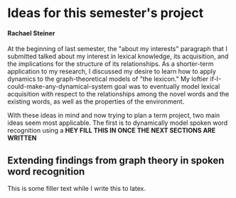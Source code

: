 # Ideas for this semester's project

#### Rachael Steiner

At the beginning of last semester, the "about my interests" paragraph that I
submitted talked about my interest in lexical knowledge, its acquisition, and
the implications for the structure of its relationships. As a shorter-term
application to my research, I discussed my desire to learn how to apply dynamics
to the graph-theoretical models of "the lexicon." My loftier
if-I-could-make-any-dynamical-system goal was to eventually model lexical acquisition
with respect to the relationships among the novel words and the existing words,
as well as the properties of the environment.

With these ideas in mind and now trying to plan a term project, two main ideas
seem most applicable. The first is to dynamically model spoken word recognition
using a **HEY FILL THIS IN ONCE THE NEXT SECTIONS ARE WRITTEN**

## Extending findings from graph theory in spoken word recognition

This is some filler text while I write this to latex.
